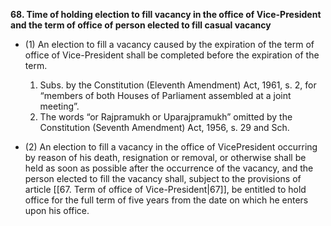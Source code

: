**68\. Time of holding election to fill vacancy in the office of Vice-President and the term of office of person elected to fill casual vacancy**

- (1) An election to fill a vacancy caused by the expiration of the term of office of Vice-President shall be completed before the expiration of the term.
	1. Subs. by the Constitution (Eleventh Amendment) Act, 1961, s. 2, for “members of both Houses of Parliament assembled at a joint meeting”.
	2. The words “or Rajpramukh or Uparajpramukh” omitted by the Constitution (Seventh Amendment) Act, 1956, s. 29 and Sch.

- (2) An election to fill a vacancy in the office of VicePresident occurring by reason of his death, resignation or removal, or otherwise shall be held as soon as possible after the occurrence of the vacancy, and the person elected to fill the vacancy shall, subject to the provisions of article [[67. Term of office of Vice-President|67]], be entitled to hold office for the full term of five years from the date on which he enters upon his office.